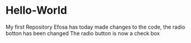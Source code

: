 # Hello-World
My first  Repository
Efosa has today made changes to the code, the radio botton has been changed 
The radio button is now a check box
